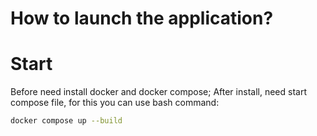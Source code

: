 # How to launch the application?


# Start
Before need install docker and docker compose;
After install, need start compose file, for this you can use bash command:
```bash
docker compose up --build
```

